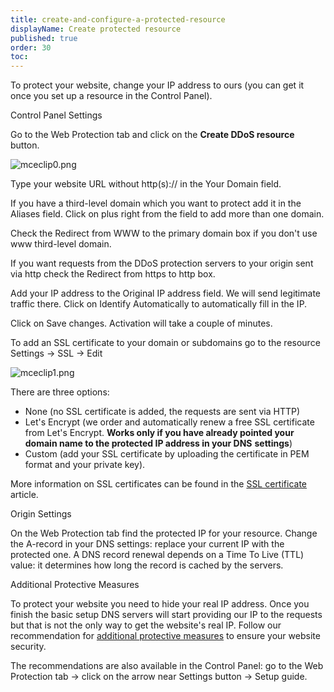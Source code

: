 ```yaml
---
title: create-and-configure-a-protected-resource
displayName: Create protected resource
published: true
order: 30
toc:
---
```

To protect your website, change your IP address to ours (you can get it once you set up a resource in the Control Panel).

Сontrol Panel Settings

Go to the Web Protection tab and click on the **Create DDoS resource** button.

<img src="https://support.gcore.com/hc/article_attachments/8945657763089/mceclip0.png" alt="mceclip0.png">

Type your website URL without http(s):// in the Your Domain field.

If you have a third-level domain which you want to protect add it in the Aliases field. Click on plus right from the field to add more than one domain.

Check the Redirect from WWW to the primary domain box if you don't use www third-level domain. 

If you want requests from the DDoS protection servers to your origin sent via http check the Redirect from https to http box.

Add your IP address to the Original IP address field. We will send legitimate traffic there. Click on Identify Automatically to automatically fill in the IP.

Click on Save changes. Activation will take a couple of minutes.

To add an SSL certificate to your domain or subdomains go to the resource Settings -> SSL -> Edit

<img src="https://support.gcore.com/hc/article_attachments/8945718376849/mceclip1.png" alt="mceclip1.png">

There are three options:

*   None (no SSL certificate is added, the requests are sent via HTTP)
*   Let's Encrypt (we order and automatically renew a free SSL certificate from Let's Encrypt. **Works only if you have already pointed your domain name to the protected IP address in your DNS** **settings**)
*   Custom (add your SSL certificate by uploading the certificate in PEM format and your private key).

More information on SSL certificates can be found in the [SSL certificate](https://support.gcorelabs.com/hc/en-us/articles/360001307958) article.

Origin Settings

On the Web Protection tab find the protected IP for your resource. Change the A-record in your DNS settings: replace your current IP with the protected one. A DNS record renewal depends on a Time To Live (TTL) value: it determines how long the record is cached by the servers.

Additional Protective Measures

To protect your website you need to hide your real IP address. Once you finish the basic setup DNS servers will start providing our IP to the requests but that is not the only way to get the website's real IP. Follow our recommendation for [additional protective measures](https://support.gcorelabs.com/hc/en-us/articles/360000579117-Additional-Protective-Measures) to ensure your website security.

The recommendations are also available in the Control Panel: go to the Web Protection tab -> click on the arrow near Settings button -> Setup guide.